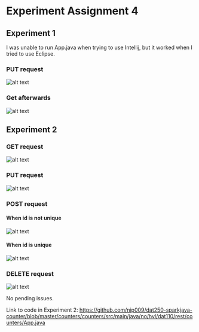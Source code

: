 # Experiment Assignment 4 #

## Experiment 1 ##

I was unable to run App.java when trying to use Intellij, but it worked when I tried to use Eclipse.


### PUT request ###

![alt text](https://github.com/nip009/DAT250-ExpAssignments/blob/master/expass4-pictures/exp1put.jpg)


### Get afterwards ###

![alt text](https://github.com/nip009/DAT250-ExpAssignments/blob/master/expass4-pictures/exp1get.jpg)


## Experiment 2 ##

### GET request ###

![alt text](https://github.com/nip009/DAT250-ExpAssignments/blob/master/expass4-pictures/exp2_get.PNG)


### PUT request ###

![alt text](https://github.com/nip009/DAT250-ExpAssignments/blob/master/expass4-pictures/exp2_put.PNG)

### POST request ###

#### When id is not unique ####

![alt text](https://github.com/nip009/DAT250-ExpAssignments/blob/master/expass4-pictures/exp2_post_unique_id.PNG)

#### When id is unique ####

![alt text](https://github.com/nip009/DAT250-ExpAssignments/blob/master/expass4-pictures/exp2_post_success.PNG)

### DELETE request ###

![alt text](https://github.com/nip009/DAT250-ExpAssignments/blob/master/expass4-pictures/exp2_delete.PNG)


No pending issues.

Link to code in Experiment 2:
https://github.com/nip009/dat250-sparkjava-counter/blob/master/counters/counters/src/main/java/no/hvl/dat110/rest/counters/App.java
